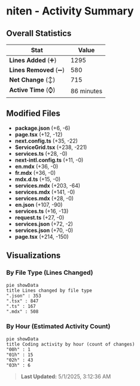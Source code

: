 # niten - Activity Summary 

## Overall Statistics

| Stat                   | Value                                                             |
| ---------------------- | ----------------------------------------------------------------- |
| **Lines Added** (➕)   | 1295                                          |
| **Lines Removed** (➖) | 580                                        |
| **Net Change** (↕)    | 715                |
| **Active Time** (⌚)   | 86 minutes |


## Modified Files
- **package.json** (+6, -6)
- **page.tsx** (+12, -12)
- **next.config.ts** (+35, -22)
- **ServiceGrid.tsx** (+238, -221)
- **services.ts** (+28, -0)
- **next-intl.config.ts** (+11, -0)
- **en.mdx** (+36, -0)
- **fr.mdx** (+36, -0)
- **mdx.d.ts** (+15, -0)
- **services.mdx** (+203, -64)
- **services.mdx** (+141, -0)
- **services.mdx** (+28, -0)
- **en.json** (+107, -90)
- **services.ts** (+16, -13)
- **request.ts** (+27, -0)
- **services.json** (+72, -2)
- **services.json** (+70, -0)
- **page.tsx** (+214, -150)

## Visualizations

### By File Type (Lines Changed)

```mermaid
pie showData
title Lines changed by file type
".json" : 353
".tsx" : 847
".ts" : 167
".mdx" : 508
```

### By Hour (Estimated Activity Count)

```mermaid
pie showData
title Coding activity by hour (count of changes)
"00h" : 1
"01h" : 15
"02h" : 43
"03h" : 6
```


> **Last Updated:** 5/1/2025, 3:12:36 AM